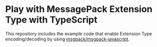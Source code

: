 # Play with MessagePack Extension Type with TypeScript

This repository includes the example code that enable Extension Type encoding/decoding by using [msgpack/msgpack-javascript](https://github.com/msgpack/msgpack-javascript).


